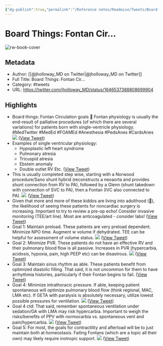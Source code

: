 ```yaml
---
{"dg-publish":true,"permalink":"/Reference notes/Readwise/Tweets/Board Things Fontan Cir.../"}
---
```


# Board Things: Fontan Cir...

![rw-book-cover](https://pbs.twimg.com/profile_images/1550924922385571843/aXfcjs8t.jpg)

## Metadata
- Author: [[@jholloway_MD on Twitter\|@jholloway_MD on Twitter]]
- Full Title: Board Things: Fontan Cir...
- Category: #tweets
- URL: https://twitter.com/jholloway_MD/status/1646537388808699904

## Highlights
- Board things: Fontan Circulation goals 🧵 
  Fontan physiology is usually the end-result of palliative procedures (of which there are several variations) for patients born with single-ventricle physiology. 
  #MedTwitter #MedEd #FOAMEd #Anesthesia #PedsAnes #CardsAnes 
  ![](https://pbs.twimg.com/media/FtmtBx2XsAEfJhf.jpg) ([View Tweet](https://twitter.com/jholloway_MD/status/1646537388808699904))
- Examples of single ventricular physiology:
  - Hypoplastic left heart syndrome
  - Pulmonary atresia
  - Tricuspid atresia
  - Ebstein anomaly
  - Double outlet RV
  Etc. ([View Tweet](https://twitter.com/jholloway_MD/status/1646537391144939525))
- This is usually completed step wise, starting with a Norwood procedure/Sano shunt hybrid (reconstructs a neoaorta and provides shunt connection from RV to PA), followed by a Glenn (shunt takedown with connection of SVC to PA), then a Fontan (IVC also connected to PA). 
  ![](https://pbs.twimg.com/media/FtmtCOsXwAIqZVU.jpg) ([View Tweet](https://twitter.com/jholloway_MD/status/1646537397159575553))
- Given that more and more of these kiddos are living into adulthood (🎉), the likelihood of seeing these patients for noncardiac surgery is increasing.
  Important to try to review a pre-op echo! Consider invasive monitoring (TEE/art line). Most are anticoagulated - consider labs! ([View Tweet](https://twitter.com/jholloway_MD/status/1646537400762392576))
- Goal 1: Maintain preload. These patients are very preload dependent. Minimize NPO time. Augment w volume if dehydrated. TEE can be helpful for assessment of volume status. 
  ![](https://pbs.twimg.com/media/FtmtCyCXwAcCHlV.jpg) ([View Tweet](https://twitter.com/jholloway_MD/status/1646537405116104705))
- Goal 2: Minimize PVR. These patients do not have an effective RV and their pulmonary blood flow is all passive. Increases in PVR (hypercarbia, acidosis, hypoxia, pain, high PEEP etc) can be disastrous. 
  ![](https://pbs.twimg.com/media/FtmtDGqXsAAJd4s.jpg) ([View Tweet](https://twitter.com/jholloway_MD/status/1646537410665238530))
- Goal 3: Maintain sinus rhythm as able. These patients benefit from optimized diastolic filling. That said, it is not uncommon for them to have arrhythmia histories, particularly if their Fontan begins to fail. ([View Tweet](https://twitter.com/jholloway_MD/status/1646537412925857793))
- Goal 4: Minimize intrathoracic pressure. If able, keeping patient spontaneous will optimize pulmonary blood flow (think regional, MAC, LMA etc). If GETA with paralysis is absolutely necessary, utilize lowest possible pressures for ventilation. 
  ![](https://pbs.twimg.com/media/FtmtDfuX0AYSXbi.jpg) ([View Tweet](https://twitter.com/jholloway_MD/status/1646537417996881920))
- Goal 4 ctd: That said, remember spontaneous ventilation under sedation/GA with LMA may risk hypercarbia. Important to weigh the risks/benefits of PPV with normocarbia vs. spontaneous vent and pain/hypercarbia. 
  ![](https://pbs.twimg.com/media/FtmtD0CXwAACHn0.jpg) ([View Tweet](https://twitter.com/jholloway_MD/status/1646537422832914432))
- Goal 5: For most, the goals for contractility and afterload will be to just maintain both at homeostasis. Failing Fontans (which are a topic all their own) may likely require inotropic support. 
  ![](https://pbs.twimg.com/media/FtmtEGZXoAITFdc.jpg) ([View Tweet](https://twitter.com/jholloway_MD/status/1646537428558139393))
